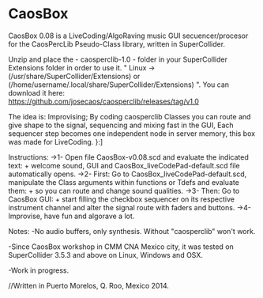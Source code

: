 CaosBox
==========

CaosBox 0.08 is a LiveCoding/AlgoRaving music GUI secuencer/procesor for the CaosPercLib Pseudo-Class library, written in SuperCollider.

Unzip and place the - caosperclib-1.0 - folder in your SuperCollider Extensions folder in order to use it.
" Linux -> (/usr/share/SuperCollider/Extensions) or (/home/username/.local/share/SuperCollider/Extensions) ".
You can download it here: https://github.com/josecaos/caosperclib/releases/tag/v1.0

The idea is: Improvising;
	By coding caosperclib Classes you can route and give shape to the signal, sequencing and mixing fast in the GUI, Each sequencer step becomes one independent node in server memory, this box was made for LiveCoding. }:]
	
Instructions:
		->1- Open file CaosBox-v0.08.scd and evaluate the indicated text:
			+ welcome sound, GUI and CaosBox_liveCodePad-default.scd file automatically opens.
		->2- First: Go to CaosBox_liveCodePad-default.scd, manipulate the Class arguments within functions or Tdefs and evaluate them:
			+ so you can route and change sound qualities.
		->3- Then: Go to CaosBox GUI: 
			+ start filling the checkbox sequencer on its respective instrument channel and alter the signal route with faders and buttons.
		->4- Improvise, have fun and algorave a lot.

Notes:
-No audio buffers, only synthesis. Without "caosperclib" won't work.

-Since CaosBox workshop in CMM CNA Mexico city, it was tested on SuperCollider 3.5.3 and above on Linux, Windows and OSX.

-Work in progress.
  
//Written in Puerto Morelos, Q. Roo, Mexico 2014.
